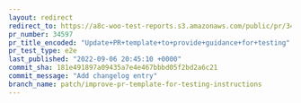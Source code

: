 ```yaml
---
layout: redirect
redirect_to: https://a8c-woo-test-reports.s3.amazonaws.com/public/pr/34597/e2e/index.html
pr_number: 34597
pr_title_encoded: "Update+PR+template+to+provide+guidance+for+testing"
pr_test_type: e2e
last_published: "2022-09-06 20:45:10 +0000"
commit_sha: 181e491897a09435a7e4e467bbbd05f2bd2a6c21
commit_message: "Add changelog entry"
branch_name: patch/improve-pr-template-for-testing-instructions
---
```

